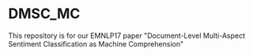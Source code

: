 # DMSC_MC
This repository is for our EMNLP17 paper "Document-Level Multi-Aspect Sentiment Classification as Machine Comprehension"
